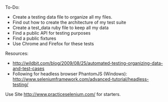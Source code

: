 To-Do:
* Create a testing data file to organize all my files.
* Find out how to create the architecture of my test suite
* Create a test_data ruby file to keep all my data
* Find a public API for testing purposes
* Find a public fixtures
* Use Chrome and Firefox for these tests

Resources:
* http://wildbit.com/blog/2009/08/25/automated-testing-organizing-data-and-test-cases
* Following for headless browser PhantomJS (Windows): http://www.seleniumframework.com/advanced-tutorial/headless-testing/

Use Site http://www.practiceselenium.com/ for starters. 
